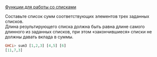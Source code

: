 [Функции для работы со списками](https://stepik.org/lesson/8326/step/12)

Составьте список сумм соответствующих элементов трех заданных списков.  
Длина результирующего списка должна быть равна длине самого длинного из заданных списков, при этом «закончившиеся» списки не должны давать вклада в суммы.  
  
```haskell
GHCi> sum3 [1,2,3] [4,5] [6]
[11,7,3]
```  
